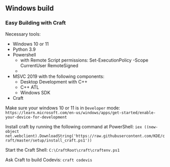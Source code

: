 ## Windows build

### Easy Building with Craft

Necessary tools:
* Windows 10 or 11
* Python 3.9
* Powershell
  * with Remote Script permissions: Set-ExecutionPolicy -Scope CurrentUser RemoteSigned
  * 
* MSVC 2019 with the following components:
  * Desktop Development with C++
  * C++ ATL
  * Windows SDK
* Craft 

Make sure your windows 10 or 11 is in `Developer` mode:
`https://learn.microsoft.com/en-us/windows/apps/get-started/enable-your-device-for-development`

Install craft by running the following command at PowerShell:
`iex ((new-object net.webclient).DownloadString('https://raw.githubusercontent.com/KDE/craft/master/setup/install_craft.ps1'))`

Start the Craft Shell:
`C:\CraftRoot\craft\craftenv.ps1`

Ask Craft to build Codevis:
`craft codevis`

